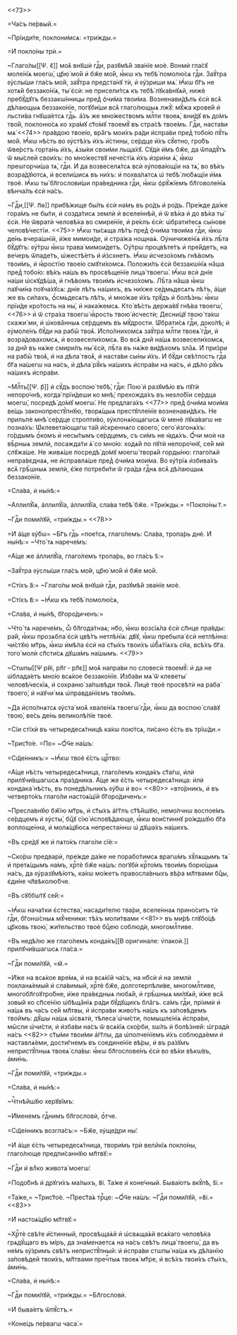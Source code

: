 <<73>>

=Ча́съ пе́рвый.=

~Прїиди́те, поклони́мсѧ: =три́жды.=

=И҆ покло́ны трѝ.=

~Глаго́лы[[Ѱ. є҃]] моѧ̑ внꙋшѝ гдⷭ҇и, разꙋмѣ́й зва́нїе моѐ. Вонмѝ гла́сꙋ
моле́нїѧ моегѡ̀, цр҃ю̀ мо́й и҆ бж҃е мо́й, ꙗ҆́кѡ къ тебѣ̀ помолю́сѧ гдⷭ҇и.
Заꙋ́тра ᲂу҆слы́ши гла́съ мо́й, заꙋ́тра предста́нꙋ тѝ, и҆ ᲂу҆́зриши мѧ̀. Ꙗ҆́кѡ
бг҃ъ не хотѧ́й беззако́нїѧ, ты̀ є҆сѝ: не присели́тсѧ къ тебѣ̀ лꙋка́внꙋѧй, нижѐ
пребꙋ́дꙋтъ беззакѡ́нницы пред̾ ѻ҆чи́ма твои́ма. Возненави́дѣлъ є҆сѝ всѧ̑
дѣ́лающыѧ беззако́нїе, погꙋби́ши всѧ̑ глаго́лющыѧ лжꙋ̀: мꙋ́жа крове́й и҆
льсти́ва гнꙋша́етсѧ гдⷭ҇ь. а҆́зъ же мно́жествомъ млⷭ҇ти твоеѧ̀, вни́дꙋ въ до́мъ
тво́й, поклоню́сѧ ко хра́мꙋ ст҃о́мꙋ твоемꙋ̀ въ стра́сѣ твое́мъ. Гдⷭ҇и, наста́ви
мѧ̀ <<74>> пра́вдою твое́ю, вра̑гъ мои́хъ ра́ди и҆спра́ви пред̾ тобо́ю пꙋ́ть
мо́й. Ꙗ҆́кѡ нѣ́сть во ᲂу҆стѣ́хъ и҆́хъ и҆́стины, се́рдце и҆́хъ сꙋ́етно, гро́бъ
ѿве́рстъ горта́нь и҆́хъ, ѧ҆зы́ки свои́ми льща́хꙋ. Сꙋдѝ и҆̀мъ бж҃е, да ѿпадꙋ́тъ ѿ
мы́слей свои́хъ: по мно́жествꙋ нече́стїѧ и҆́хъ и҆зри́ни ѧ҆̀, ꙗ҆́кѡ преѡгорчи́ша
тѧ̀, гдⷭ҇и. И҆ да возвеселѧ́тсѧ всѝ ᲂу҆пова́ющїи на тѧ̀, во вѣ́къ возра́дꙋютсѧ,
и҆ всели́шисѧ въ ни́хъ: и҆ похва́лѧтсѧ ѡ҆ тебѣ̀ лю́бѧщїи и҆́мѧ твоѐ. Ꙗ҆́кѡ ты̀
бл҃гослови́ши пра́ведника гдⷭ҇и, ꙗ҆́кѡ ѻ҆рꙋ́жїемъ бл҃говоле́нїѧ вѣнча́лъ є҆сѝ
на́съ.

~Гдⷭ҇и,[[Ѱ. п҃ѳ]] прибѣ́жище бы́лъ є҆сѝ на́мъ въ ро́дъ и҆ ро́дъ. Пре́жде да́же
гора́мъ не бы́ти, и҆ созда́тисѧ землѝ и҆ вселе́ннѣй, и҆ ѿ вѣ́ка и҆ до вѣ́ка ты̀
є҆сѝ. Не ѿвратѝ человѣ́ка во смире́нїе, и҆ ре́клъ є҆сѝ: ѡ҆брати́тесѧ сы́нове
человѣ́честїи. <<75>> Ꙗ҆́кѡ ты́сѧща лѣ́тъ пред̾ ѻ҆чи́ма твои́ма гдⷭ҇и, ꙗ҆́кѡ
де́нь вчера́шнїй, и҆́же мимои́де, и҆ стра́жа нощна́ѧ. Оу҆ничиже́нїѧ и҆́хъ лѣ̑та
бꙋ́дꙋтъ: ᲂу҆́трѡ ꙗ҆́кѡ трава̀ мимои́детъ. Оу҆́трѡ процвѣте́тъ и҆ пре́йдетъ, на
ве́черъ ѿпаде́тъ, ѡ҆жестѣ́етъ и҆ и҆́зсхнетъ. Ꙗ҆́кѡ и҆счезо́хомъ гнѣ́вомъ
твои́мъ, и҆ ꙗ҆́ростїю твое́ю смꙋти́хомсѧ. Положи́лъ є҆сѝ беззакѡ́нїѧ на̑ша пред̾
тобо́ю: вѣ́къ на́шъ въ просвѣще́нїе лица̀ твоегѡ̀. Ꙗ҆́кѡ всѝ дні́е на́ши
ѡ҆скꙋдѣ́ша, и҆ гнѣ́вомъ твои́мъ и҆счезо́хомъ. Лѣ̑та на̑ша ꙗ҆́кѡ паꙋчи́на
поꙋча́хꙋсѧ: дні́е лѣ́тъ на́шихъ, въ ни́хже се́дмьдесѧтъ лѣ́тъ, а҆́ще же въ
си́лахъ, ѻ҆́смьдесѧтъ лѣ́тъ, и҆ мно́жае и҆́хъ трꙋ́дъ и҆ болѣ́знь: ꙗ҆́кѡ прїи́де
кро́тость на ны̀, и҆ нака́жемсѧ. Кто̀ вѣ́сть держа́вꙋ гнѣ́ва твоегѡ̀, <<76>> и҆
ѿ стра́ха твоегѡ̀ ꙗ҆́рость твою̀ и҆счестѝ; Десни́цꙋ твою̀ та́кѡ скажи́ ми, и҆
ѡ҆кова̑нныѧ се́рдцемъ въ мꙋ́дрости. Ѡ҆брати́сѧ гдⷭ҇и, доко́лѣ; и҆ ᲂу҆моле́нъ
бꙋ́ди на рабы̑ твоѧ̑. И҆спо́лнихомсѧ заꙋ́тра млⷭ҇ти твоеѧ̀ гдⷭ҇и, и҆
возра́довахомсѧ, и҆ возвесели́хомсѧ. Во всѧ̑ дни̑ на́шѧ возвесели́хомсѧ, за дни̑
въ нѧ́же смири́лъ ны̀ є҆сѝ, лѣ̑та въ нѧ́же ви́дѣхомъ ѕла̑ѧ. И҆ при́зри на рабы̑
твоѧ̑, и҆ на дѣла̀ твоѧ̑, и҆ наста́ви сы́ны и҆́хъ. И҆ бꙋ́ди свѣ́тлость гдⷭ҇а
бг҃а на́шегѡ на на́съ, и҆ дѣла̀ рꙋ́къ на́шихъ и҆спра́ви на на́съ, и҆ дѣ́ло рꙋ́къ
на́шихъ и҆спра́ви.

~Млⷭ҇ть[[Ѱ. р҃]] и҆ сꙋ́дъ воспою̀ тебѣ̀, гдⷭ҇и: Пою̀ и҆ разꙋмѣ́ю въ пꙋтѝ
непоро́чнѣ, когда̀ прїи́деши ко мнѣ̀; прехожда́хъ въ неѕло́бїи се́рдца моегѡ̀,
посредѣ̀ до́мꙋ моегѡ̀. Не предлага́хъ <<77>> пред̾ ѻ҆чи́ма мои́ма ве́щь
законопрестꙋ́пнꙋю, творѧ́щыѧ престꙋпле́нїе возненави́дѣхъ. Не прильпѐ мнѣ̀
се́рдце стропти́во, ᲂу҆клонѧ́ющагѡсѧ ѿ менѐ лꙋка́вагѡ не позна́хъ:
Ѡ҆клевета́ющагѡ та́й и҆́скреннѧго своего̀, сего̀ и҆згонѧ́хъ: го́рдымъ ѻ҆́комъ и҆
несы́тымъ се́рдцемъ, съ си́мъ не ꙗ҆дѧ́хъ. Ѻ҆́чи моѝ на вѣ̑рныѧ землѝ, посажда́ти
ѧ҆̀ со мно́ю: ходѧ́й по пꙋтѝ непоро́чнꙋ, се́й мѝ слꙋжа́ше. Не живѧ́ше посредѣ̀
до́мꙋ моегѡ̀ творѧ́й горды́ню: глаго́лѧй непра́вєднаѧ, не и҆справлѧ́ше пред̾
ѻ҆чи́ма мои́ма. Во ᲂу҆́трїѧ и҆збива́хъ всѧ̑ грѣ̑шныѧ землѝ, є҆́же потреби́ти ѿ
гра́да гдⷭ҇нѧ всѧ̑ дѣ́лающыѧ беззако́нїе.

=Сла́ва, и҆ ны́нѣ:=

~А҆ллилꙋ́їѧ, а҆ллилꙋ́їа, а҆ллилꙋ́їа, сла́ва тебѣ̀ бж҃е. =Три́жды.= =Покло́ны
г҃.=

~Гдⷭ҇и поми́лꙋй, =три́жды.= <<78>>

=И҆ а҆́ще ᲂу҆́бѡ= ~Бг҃ъ гдⷭ҇ь =пое́тсѧ, глаго́лемъ: Сла́ва, тропа́рь днѐ. И҆
ны́нѣ:= ~Что́ тѧ нарече́мъ:

=А҆́ще же а҆ллилꙋ́їа, глаго́лемъ тропа́рь, во гла́съ ѕ҃:=

~Заꙋ́тра ᲂу҆слы́ши гла́съ мо́й, цр҃ю̀ мо́й и҆ бж҃е мо́й.

=Сті́хъ а҃:= ~Глаго́лы моѧ̑ внꙋшѝ гдⷭ҇и, разꙋмѣ́й зва́нїе моѐ.

=Сті́хъ в҃:= ~Ꙗ҆́кѡ къ тебѣ̀ помолю́сѧ,

=Сла́ва, и҆ ны́нѣ, бг҃оро́диченъ:=

~Что́ тѧ нарече́мъ, ѽ бл҃года́тнаѧ; нб҃о, ꙗ҆́кѡ возсїѧ́ла є҆сѝ сл҃нце пра́вды:
ра́й, ꙗ҆́кѡ прозѧбла̀ є҆сѝ цвѣ́тъ нетлѣ́нїѧ: дв҃ꙋ, ꙗ҆́кѡ пребыла̀ є҆сѝ
нетлѣ́нна: чи́стꙋю мт҃рь, ꙗ҆́кѡ и҆мѣ́ла є҆сѝ на ст҃ы́хъ твои́хъ ѡ҆б̾ѧ́тїѧхъ
сн҃а, всѣ́хъ бг҃а. того̀ молѝ сп҃сти́сѧ дꙋша́мъ на́шымъ. <<79>>

~Стѡпы̀[[Ѱ ри҃і, рл҃г ‑ рл҃є]] моѧ̑ напра́ви по словесѝ твоемꙋ̀: и҆ да не
ѡ҆блада́етъ мно́ю всѧ́кое беззако́нїе. И҆зба́ви мѧ̀ ѿ клеветы̀ человѣ́ческїѧ, и҆
сохраню̀ за́пѡвѣди твоѧ̑. Лицѐ твоѐ просвѣтѝ на раба̀ твоего̀, и҆ наꙋчи́ мѧ
ѡ҆правда́нїємъ твои̑мъ.

~Да и҆спо́лнѧтсѧ ᲂу҆ста̀ моѧ̑ хвале́нїѧ твоегѡ̀ гдⷭ҇и, ꙗ҆́кѡ да воспою̀ сла́вꙋ
твою̀, ве́сь де́нь великолѣ́пїе твоѐ.

=Сі́и стїхѝ въ четыредесѧ́тницѣ ка́кѡ пою́тсѧ, пи́сано є҆́сть въ трїѡ́ди.=

~Трист҃о́е. =По= ~Ѻ҆́ч҃е на́шъ:

=Сщ҃е́нникъ:= ~Ꙗ҆́кѡ твоѐ є҆́сть црⷭ҇тво:

=А҆́ще нѣ́сть четыредесѧ́тница, глаго́лемъ конда́къ ст҃а́гѡ, и҆лѝ
прилꙋчи́вшагѡсѧ пра́здника. А҆́ще же є҆́сть четыредесѧ́тница: и҆лѝ кондака̀
нѣ́сть, въ понедѣ́льникъ ᲂу҆́бѡ и҆ во= <<80>> =вто́рникъ, и҆ въ четверто́къ
глаго́ли настоѧ́щїй бг҃оро́диченъ:=

~Пресла́внꙋю бж҃їю мт҃рь, и҆ ст҃ы́хъ а҆́гг҃лъ ст҃ѣ́йшꙋю, немо́лчнѡ воспое́мъ
се́рдцемъ и҆ ᲂу҆сты̀, бцⷣꙋ сїю̀ и҆сповѣ́дающе, ꙗ҆́кѡ вои́стиннꙋ ро́ждшꙋю бг҃а
воплоще́нна, и҆ молѧ́щꙋюсѧ непреста́ннѡ ѡ҆ дꙋша́хъ на́шихъ.

=Въ сре́дꙋ же и҆ пѧто́къ глаго́ли сїѐ:=

~Ско́рѡ предварѝ, пре́жде да́же не порабо́тимсѧ врагѡ́мъ хꙋ́лѧщымъ тѧ̀ и҆
претѧ́щымъ на́мъ, хрⷭ҇тѐ бж҃е на́шъ: погꙋбѝ крⷭ҇то́мъ твои́мъ борю́щыѧ на́съ, да
ᲂу҆разꙋмѣ́ютъ, ка́кѡ мо́жетъ правосла́вныхъ вѣ́ра мл҃твами бцⷣы, є҆ди́не
чл҃вѣколю́бче.

=Въ сꙋббѡ́тꙋ се́й:=

~Ꙗ҆́кѡ нача́тки є҆стества̀, насади́телю тва́ри, вселе́ннаѧ прино́ситъ тѝ гдⷭ҇и,
бг҃онѡ́сныѧ мꙋ́ченики: тѣ́хъ моли́твами <<81>> въ ми́рѣ глꙋбо́цѣ цр҃ковь твою̀,
жи́тельство твоѐ бцⷣею соблюдѝ, многомлⷭ҇тиве.

=Въ недѣ́лю же глаго́лемъ конда́къ[[В оригинале: ѵ҆пакоѝ.]] прилꙋчи́вшагѡсѧ
гла́са.=

~Гдⷭ҇и поми́лꙋй, =м҃.=

~И҆́же на всѧ́кое вре́мѧ, и҆ на всѧ́кїй ча́съ, на нб҃сѝ и҆ на землѝ
покланѧ́емый и҆ сла́вимый, хрⷭ҇тѐ бж҃е, долготерпѣли́ве, многомлⷭ҇тиве,
многобл҃гоꙋтро́бне, и҆́же пра́вєдныѧ любѧ́й, и҆ грѣ̑шныѧ ми́лꙋѧй, и҆́же всѧ̑
зовы́й ко сп҃се́нїю ѡ҆бѣща̑нїѧ ра́ди бꙋ́дꙋщихъ бла̑гъ. са́мъ гдⷭ҇и, прїимѝ и҆
на́шѧ въ ча́съ се́й мл҃твы, и҆ и҆спра́ви живо́тъ на́шъ къ за́повѣдемъ твои̑мъ:
дꙋ́шы на́шѧ ѡ҆свѧтѝ, тѣлеса̀ ѡ҆чи́сти, помышлє́нїѧ и҆спра́ви, мы̑сли ѡ҆чи́сти,
и҆ и҆зба́ви на́съ ѿ всѧ́кїѧ ско́рби, ѕѡ́лъ и҆ болѣ́зней: ѡ҆градѝ на́съ <<82>>
ст҃ы́ми твои́ми а҆́гг҃лы, да ѡ҆полче́нїемъ и҆́хъ соблюда́еми и҆ наставлѧ́еми,
дости́гнемъ въ соедине́нїе вѣ́ры, и҆ въ ра́зꙋмъ непристꙋ́пныѧ твоеѧ̀ сла́вы:
ꙗ҆́кѡ бл҃гослове́нъ є҆сѝ во вѣ́ки вѣкѡ́въ, а҆ми́нь.

~Гдⷭ҇и поми́лꙋй, =три́жды.=

=Сла́ва, и҆ ны́нѣ:=

~Чⷭ҇тнѣ́йшꙋю херꙋві̑мъ:

~И҆́менемъ гдⷭ҇нимъ бл҃гословѝ, ѻ҆́тче.

=Сщ҃е́нникъ возгла́съ:= ~Бж҃е, ᲂу҆ще́дри ны̀:

=И҆ а҆́ще є҆́сть четыредесѧ́тница, твори́мъ трѝ вели̑кїѧ покло́ны, глаго́люще
предпи́саннꙋю мл҃твꙋ:=

~Гдⷭ҇и и҆ влⷣко живота̀ моегѡ̀:

=Подо́бнѣ и҆ дрꙋги́хъ ма́лыхъ, в҃і. Та́же и҆ коне́чный. Быва́ютъ вкꙋ́пѣ, ѕ҃і.=

=Та́же,= ~Трист҃о́е. ~Прест҃а́ѧ трⷪ҇це: ~Ѻ҆́ч҃е на́шъ: ~Гдⷭ҇и поми́лꙋй, =в҃і.=
<<83>>

=И҆ настоѧ́щꙋю мл҃твꙋ:=

~Хрⷭ҇тѐ свѣ́те и҆́стинный, просвѣща́ѧй и҆ ѡ҆свѧща́ѧй всѧ́каго человѣ́ка
грѧдꙋ́щаго въ мі́ръ, да зна́менаетсѧ на на́съ свѣ́тъ лица̀ твоегѡ̀, да въ не́мъ
ᲂу҆́зримъ свѣ́тъ непристꙋ́пный: и҆ и҆спра́ви стѡпы̀ на́шѧ къ дѣ́ланїю за́повѣдей
твои́хъ, мл҃твами пречⷭ҇тыѧ твоеѧ̀ мт҃ре, и҆ всѣ́хъ твои́хъ ст҃ы́хъ, а҆ми́нь.

=Сла́ва, и҆ ны́нѣ:=

~Гдⷭ҇и поми́лꙋй, =три́жды.= ~Бл҃гословѝ.

=И҆ быва́етъ ѿпꙋ́стъ.=

=Коне́цъ пе́рвагѡ часа̀.=

